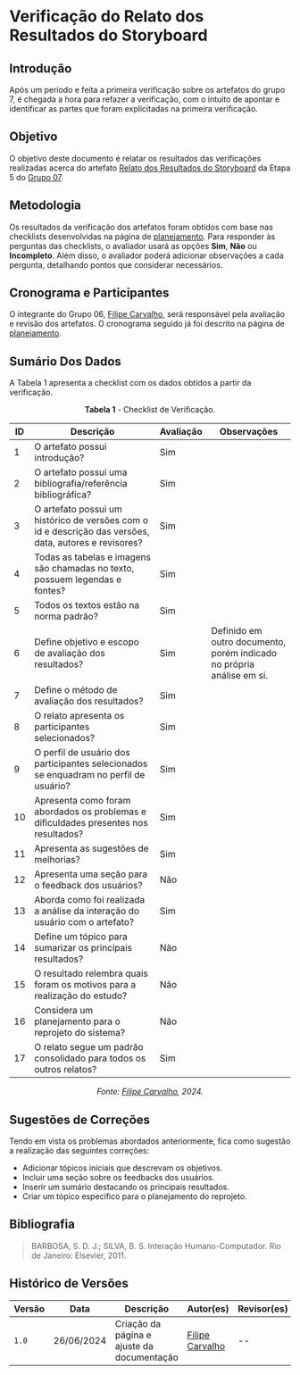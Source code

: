 
# Verificação do Relato dos Resultados do Storyboard

## Introdução

Após um período e feita a primeira verificação sobre os artefatos do grupo 7, é chegada a hora para refazer a verificação, com o intuito de apontar e identificar as partes que foram explicitadas na primeira verificação. 

## Objetivo

O objetivo deste documento é relatar os resultados das verificações realizadas acerca do artefato [Relato dos Resultados do Storyboard](https://interacao-humano-computador.github.io/2024.1-CBMERJ/design_avaliacao_desenvolvimento/nivel_1/story_board/relato_resultados/) da Etapa 5 do [Grupo 07](https://interacao-humano-computador.github.io/2024.1-CBMERJ/).

## Metodologia

Os resultados da verificação dos artefatos foram obtidos com base nas checklists desenvolvidas na página de [planejamento](./planejamento-verificacao-etapa-4). Para responder às perguntas das checklists, o avaliador usará as opções **Sim**, **Não** ou **Incompleto**. Além disso, o avaliador poderá adicionar observações a cada pergunta, detalhando pontos que considerar necessários.

## Cronograma e Participantes

O integrante do Grupo 06, [Filipe Carvalho](https://github.com/filipe-002), será responsável pela avaliação e revisão dos artefatos. O cronograma seguido já foi descrito na página de [planejamento](./planejamento-verificacao-etapa-4).

## Sumário Dos Dados

A Tabela 1 apresenta a checklist com os dados obtidos a partir da verificação.

<center>

**Tabela 1** - Checklist de Verificação.

| ID | Descrição                                                                                      | Avaliação | Observações |
|----|------------------------------------------------------------------------------------------------|-----------|-------------|
| 1  | O artefato possui introdução?                                                                   | Sim       |             |
| 2  | O artefato possui uma bibliografia/referência bibliográfica?                                    | Sim       |             |
| 3  | O artefato possui um histórico de versões com o id e descrição das versões, data, autores e revisores? | Sim       |             |
| 4  | Todas as tabelas e imagens são chamadas no texto, possuem legendas e fontes?                    | Sim       |             |
| 5  | Todos os textos estão na norma padrão?                                                          | Sim       |             |
| 6  | Define objetivo e escopo de avaliação dos resultados?                                           | Sim          |      Definido em outro documento, porém indicado no própria análise em si.        |
| 7  | Define o método de avaliação dos resultados?                                                    | Sim         |             |
| 8  | O relato apresenta os participantes selecionados?                                               | Sim         |             |
| 9  | O perfil de usuário dos participantes selecionados se enquadram no perfil de usuário?           | Sim         |             |
| 10 | Apresenta como foram abordados os problemas e dificuldades presentes nos resultados?           | Sim          |             |
| 11 | Apresenta as sugestões de melhorias?                                                            |  Sim        |             |
| 12 | Apresenta uma seção para o feedback dos usuários?                                               | Não         |             |
| 13 | Aborda como foi realizada a análise da interação do usuário com o artefato?                    | Sim          |             |
| 14 | Define um tópico para sumarizar os principais resultados?                                        | Não         |             |
| 15 | O resultado relembra quais foram os motivos para a realização do estudo?                       |  Não        |             |
| 16 | Considera um planejamento para o reprojeto do sistema?                                          |  Não        |             |
| 17 | O relato segue um padrão consolidado para todos os outros relatos?                              | Sim          |             |



_Fonte: [Filipe Carvalho](https://github.com/filipe-002), 2024._

</center>


## Sugestões de Correções

Tendo em vista os problemas abordados anteriormente, fica como sugestão a realização das seguintes correções:

- Adicionar tópicos iniciais que descrevam os objetivos.
- Incluir uma seção sobre os feedbacks dos usuários.
- Inserir um sumário destacando os principais resultados.
- Criar um tópico específico para o planejamento do reprojeto.


## Bibliografia

> BARBOSA, S. D. J.; SILVA, B. S. Interação Humano-Computador. Rio de Janeiro: Elsevier, 2011.

## Histórico de Versões

| Versão | Data       | Descrição                                   | Autor(es)                                              | Revisor(es) |
| ------ | ---------- | ------------------------------------------- | ------------------------------------------------------ | ----------- |
| `1.0`  | 26/06/2024 | Criação da página e ajuste da documentação | [Filipe Carvalho](https://github.com/filipe-002) | --          |

